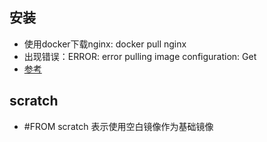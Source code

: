 ## 安装
* 使用docker下载nginx: docker pull nginx
* 出现错误：ERROR: error pulling image configuration: Get
* [参考]("https://www.cnblogs.com/followyou/p/10315717.html")

## scratch
* #FROM scratch 表示使用空白镜像作为基础镜像
